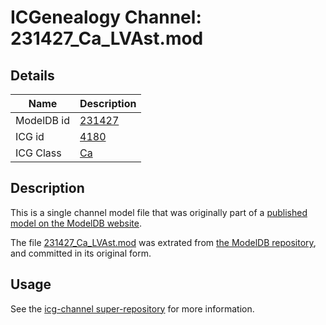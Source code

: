 # ICGenealogy Channel: 231427\_Ca\_LVAst.mod

## Details

Name | Description
---- | -----------
ModelDB id | [231427](http://senselab.med.yale.edu/ModelDB/ShowModel.cshtml?model=231427)
ICG id | [4180](http://icg.neurotheory.ox.ac.uk/channels/3/4180)
ICG Class | [Ca](http://icg.neurotheory.ox.ac.uk/channels/3)

## Description

This is a single channel model file that was originally part of a [published model on the ModelDB website](http://senselab.med.yale.edu/mModelDB/ShowModel.cshtml?model=231427).

The file [231427\_Ca\_LVAst.mod](231427_Ca_LVAst.mod) was extrated from [the ModelDB repository](http://senselab.med.yale.edu/ModelDB/ShowModel.cshtml?model=231427), and committed in its original form.

## Usage

See the [icg-channel super-repository](https://github.com/icgenealogy/icg-channels) for more information.